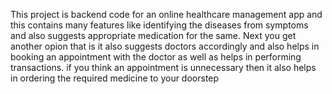 This project is backend code for an online healthcare management app and this contains many features like identifying the diseases from symptoms and also suggests appropriate medication for the same. 
Next you get another opion that is it also suggests doctors accordingly and also helps in booking an appointment with the doctor as well as helps in performing transactions.
if you think an appointment is unnecessary then it also helps in ordering the required medicine to your doorstep 
